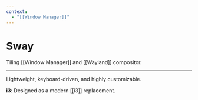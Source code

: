 ```yaml
---
context:
  - "[[Window Manager]]"
---
```


# Sway

Tiling [[Window Manager]] and [[Wayland]] compositor.

---

Lightweight, keyboard-driven, and highly customizable.

**i3**: Designed as a modern [[i3]] replacement.
